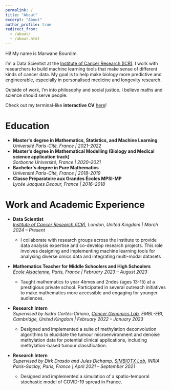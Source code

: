 ```yaml
---
permalink: /
title: "About"
excerpt: "About"
author_profile: true
redirect_from: 
  - /about/
  - /about.html
---
```


Hi! My name is Marwane Bourdim.  

I’m a Data Scientist at the [Institute of Cancer Research (ICR)](https://www.icr.ac.uk/our-research/about-our-research/data-science-at-the-icr). I work with researchers to build machine learning tools that make sense of different kinds of cancer data. My goal is to help make biology more predictive and engineerable, especially in personalised medicine and longevity research.  

Outside of work, I’m into philosophy and social justice. I believe maths and science should serve people.  

Check out my terminal-like **interactive CV** [here](https://marwanebourdim.github.io/terminal/)!  

Education  
======  
- **Master's degree in Mathematics, Statistics, and Machine Learning**  
  *Université Paris-Cité, France | 2021–2022*  
- **Master's degree in Mathematical Modelling (Biology and Medical science application track)**  
  *Sorbonne Université, France | 2020–2021*  
- **Bachelor's degree in Pure Mathematics**  
  *Université Paris-Cité, France | 2018–2019*  
- **Classe Préparatoire aux Grandes Écoles MPSI-MP**  
  *Lycée Jacques Decour, France | 2016–2018*  


Work and Academic Experience  
======  

- **Data Scientist**  
  *[Institute of Cancer Research (ICR)](https://www.icr.ac.uk/our-research/about-our-research/data-science-at-the-icr), London, United Kingdom | March 2024 – Present*  
  - I collaborate with research groups across the institute to provide data analysis expertise and co-develop research projects. This role involves designing and implementing machine learning tools for analysing diverse omics data and integrating multi-modal datasets   

- **Mathematics Teacher for Middle Schoolers and High Schoolers**  
  *[École Alsacienne](https://www.ecole-alsacienne.org/), Paris, France | February 2023 – August 2023*  
  - Taught mathematics to year 4èmes and 2ndes (ages 13-15) at a prestigious private school. Participated in several outreach initiatives to make mathematics more accessible and engaging for younger audiences.

- **Research Intern**  
  *Supervised by Isidro Cortés-Ciriano, [Cancer Genomics Lab](https://www.ebi.ac.uk/research/cortes-ciriano/), EMBL-EBI, Cambridge, United Kingdom | February 2022 – January 2023*  
  - Designed and implemented a suite of methylation deconvolution algorithms to elucidate the tumour microenvironment and denoise methylation data for potential clinical applications, including methylation-based tumour classification. 

- **Research Intern**  
  *Supervised by Dirk Drasdo and Jules Dichamp, [SIMBIOTX Lab](https://team.inria.fr/simbiotx/), INRIA Paris-Saclay, Paris, France | April 2021 – September 2021*  
  - Designed and implemented a simulation of a spatio-temporal stochastic model of COVID-19 spread in France.
